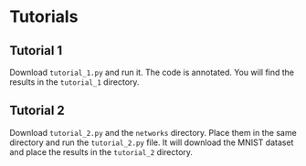 # Tutorials

## Tutorial 1

Download `tutorial_1.py` and run it. The code is annotated. You will find the results in the `tutorial_1` directory.

## Tutorial 2

Download `tutorial_2.py` and the `networks` directory. Place them in the same directory and run the  `tutorial_2.py` file. It will download the MNIST dataset and place the results in the `tutorial_2` directory.
